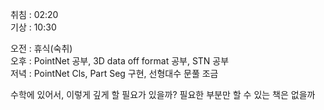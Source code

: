 취침 : 02:20  
기상 : 10:30  
  
오전 : 휴식(숙취)  
오후 : PointNet 공부, 3D data off format 공부, STN 공부  
저녁 : PointNet Cls, Part Seg 구현, 선형대수 문풀 조금  
  
수학에 있어서, 이렇게 깊게 할 필요가 있을까? 필요한 부분만 할 수 있는 책은 없을까
